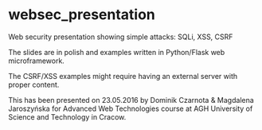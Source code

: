# websec_presentation
Web security presentation showing simple attacks: SQLi, XSS, CSRF

The slides are in polish and examples written in Python/Flask web microframework.

The CSRF/XSS examples might require having an external server with proper content.

This has been presented on 23.05.2016 by Dominik Czarnota & Magdalena Jaroszyńska for Advanced Web Technologies course at AGH University of Science and Technology in Cracow.
